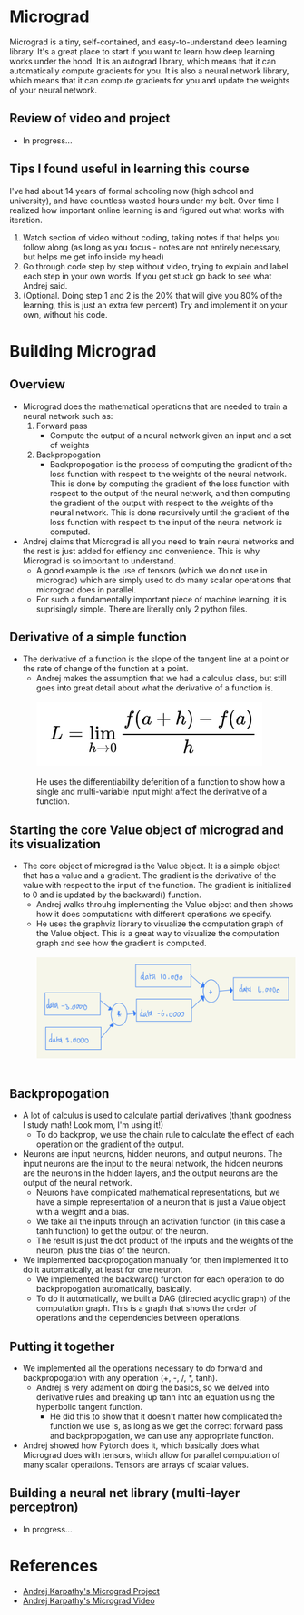 # Micrograd

Micrograd is a tiny, self-contained, and easy-to-understand deep learning library. It's a great place to start if you want to learn how deep learning works under the hood. It is an autograd library, which means that it can automatically compute gradients for you. It is also a neural network library, which means that it can compute gradients for you and update the weights of your neural network.

## Review of video and project
* In progress...

## Tips I found useful in learning this course
I've had about 14 years of formal schooling now (high school and university), and have countless wasted hours under my belt. Over time I realized how important online learning is and figured out what works with iteration.

1. Watch section of video without coding, taking notes if that helps you follow along (as long as you focus - notes are not entirely necessary, but helps me get info inside my head)
2. Go through code step by step without video, trying to explain and label each step in your own words. If you get stuck go back to see what Andrej said.
3. (Optional. Doing step 1 and 2 is the 20% that will give you 80% of the learning, this is just an extra few percent) Try and implement it on your own, without his code.

# Building Micrograd
## Overview
* Micrograd does the mathematical operations that are needed to train a neural network such as:
    1. Forward pass
        - Compute the output of a neural network given an input and a set of weights
    2. Backpropogation
        - Backpropogation is the process of computing the gradient of the loss function with respect to the weights of the neural network. This is done by computing the gradient of the loss function with respect to the output of the neural network, and then computing the gradient of the output with respect to the weights of the neural network. This is done recursively until the gradient of the loss function with respect to the input of the neural network is computed.
* Andrej claims that Micrograd is all you need to train neural networks and the rest is just added for effiency and convenience. This is why Micrograd is so important to understand.
    - A good example is the use of tensors (which we do not use in micrograd) which are simply used to do many scalar operations that micrograd does in parallel.
    - For such a fundamentally important piece of machine learning, it is suprisingly simple. There are literally only 2 python files.

## Derivative of a simple function
* The derivative of a function is the slope of the tangent line at a point or the rate of change of the function at a point.
    - Andrej makes the assumption that we had a calculus class, but still goes into great detail about what the derivative of a function is.<br /><br />
    ![differentiability of a function](images/Differentiablility.png)<br /><br />
    He uses the differentiability defenition of a function to show how a single and multi-variable input might affect the derivative of a function.

## Starting the core Value object of micrograd and its visualization
* The core object of micrograd is the Value object. It is a simple object that has a value and a gradient. The gradient is the derivative of the value with respect to the input of the function. The gradient is initialized to 0 and is updated by the backward() function.
    - Andrej walks throuhg implementing the Value object and then shows how it does computations with different operations we specify.
    - He uses the graphviz library to visualize the computation graph of the Value object. This is a great way to visualize the computation graph and see how the gradient is computed.<br /><br />
    ![Value object](images/Value.jpeg)<br /><br />

## Backpropogation
* A lot of calculus is used to calculate partial derivatives (thank goodness I study math! Look mom, I'm using it!)
    - To do backprop, we use the chain rule to calculate the effect of each operation on the gradient of the output.
* Neurons are input neurons, hidden neurons, and output neurons. The input neurons are the input to the neural network, the hidden neurons are the neurons in the hidden layers, and the output neurons are the output of the neural network.
    - Neurons have complicated mathematical representations, but we have a simple representation of a neuron that is just a Value object with a weight and a bias.
    - We take all the inputs through an activation function (in this case a tanh function) to get the output of the neuron.
    - The result is just the dot product of the inputs and the weights of the neuron, plus the bias of the neuron.
* We implemented backpropogation manually for, then implemented it to do it automatically, at least for one neuron.
    - We implemented the backward() function for each operation to do backpropogation automatically, basically.
    - To do it automatically, we built a DAG (directed acyclic graph) of the computation graph. This is a graph that shows the order of operations and the dependencies between operations.

## Putting it together
* We implemented all the operations necessary to do forward and backpropogation with any operation (+, -, /, *, tanh).
    - Andrej is very adament on doing the basics, so we delved into derivative rules and breaking up tanh into an equation using the hyperbolic tangent function.
      - He did this to show that it doesn't matter how complicated the function we use is, as long as we get the correct forward pass and backpropogation, we can use any appropriate function.
* Andrej showed how Pytorch does it, which basically does what Micrograd does with tensors, which allow for parallel computation of many scalar operations. Tensors are arrays of scalar values.

## Building a neural net library (multi-layer perceptron)
* In progress...


# References
* [Andrej Karpathy's Micrograd Project](https://github.com/karpathy/micrograd)
* [Andrej Karpathy's Micrograd Video](https://youtu.be/VMj-3S1tku0)